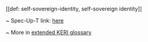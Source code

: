 [[def: self-sovereign-identity, self-sovereign identity]]

~ Spec-Up-T link: <a href='https://weboftrust.github.io/WOT-terms/docs/glossary/self-sovereign-identity'>here</a>

~ More in <a href="https://weboftrust.github.io/WOT-terms/docs/glossary/self-sovereign-identity">extended KERI glossary</a>
